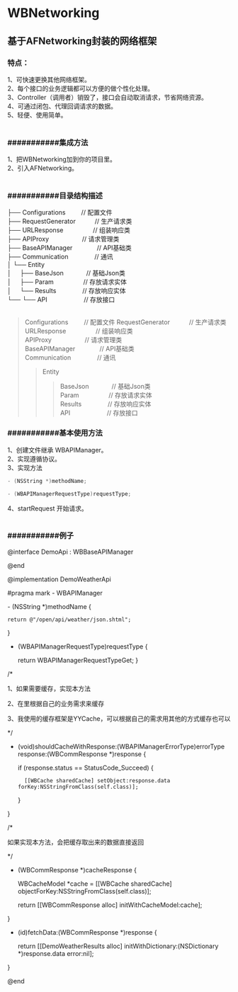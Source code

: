 # WBNetworking

## 基于AFNetworking封装的网络框架 <br>

### 特点：<br>
1、可快速更换其他网络框架。<br>
2、每个接口的业务逻辑都可以方便的做个性化处理。<br>
3、Controller（调用者）销毁了，接口会自动取消请求，节省网络资源。<br>
4、可通过闭包、代理回调请求的数据。<br>
5、轻便、使用简单。<br>
<br>
### ###########集成方法<br>
1、把WBNetworking加到你的项目里。<br>
2、引入AFNetworking。<br>
<br>
### ###########目录结构描述<br>
├── Configurations              // 配置文件<br>
├── RequestGenerator            // 生产请求类<br>
├── URLResponse                 // 组装响应类<br>
├── APIProxy                    // 请求管理类<br>
├── BaseAPIManager              // API基础类<br>
├── Communication               // 通讯<br>
│   └── Entity<br>
│     ├── BaseJson              // 基础Json类<br>
│     ├── Param                 // 存放请求实体<br>
│     └── Results               // 存放响应实体<br>
└── └── API                     // 存放接口<br>
<br>

> Configurations              // 配置文件
> RequestGenerator            // 生产请求类<br>
> URLResponse                 // 组装响应类<br>
> APIProxy                    // 请求管理类<br>
> BaseAPIManager              // API基础类<br>
> Communication               // 通讯<br>
>> Entity<br>
>>> BaseJson              // 基础Json类<br>
>>> Param                 // 存放请求实体<br>
>>>Results               // 存放响应实体<br>
>> API                     // 存放接口<br>

### ###########基本使用方法<br>
1、创建文件继承 WBAPIManager。<br>
2、实现遵循<WBAPIManager>协议。<br>
3、实现方法 <br>
``` Objective-C
- (NSString *)methodName;
```
``` Objective-C
- (WBAPIManagerRequestType)requestType;
```
4、startRequest 开始请求。<br>
<br>

### ###########例子<br>

@interface DemoApi : WBBaseAPIManager <WBAPIManager>

@end

@implementation DemoWeatherApi

#pragma mark - WBAPIManager

\- (NSString *)methodName {

    return @"/open/api/weather/json.shtml";
    
}

- (WBAPIManagerRequestType)requestType {

    return WBAPIManagerRequestTypeGet;
}


/*

 1、如果需要缓存，实现本方法
 
 2、在里根据自己的业务需求来缓存
 
 3、我使用的缓存框架是YYCache，可以根据自己的需求用其他的方式缓存也可以
 
 */
 
- (void)shouldCacheWithResponse:(WBAPIManagerErrorType)errorType response:(WBCommResponse *)response {

    if (response.status == StatusCode_Succeed) {
    
        [[WBCache sharedCache] setObject:response.data forKey:NSStringFromClass(self.class)];
        
    }
    
}

/*

 如果实现本方法，会把缓存取出来的数据直接返回
 
 */
 
- (WBCommResponse *)cacheResponse {

    WBCacheModel *cache = [[WBCache sharedCache] objectForKey:NSStringFromClass(self.class)];
    
    return [[WBCommResponse alloc] initWithCacheModel:cache];
    
}

- (id)fetchData:(WBCommResponse *)response {

    return [[DemoWeatherResults alloc] initWithDictionary:(NSDictionary *)response.data error:nil];
    
}

@end
